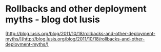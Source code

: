<!--
id: 11872427815
link: http://tumblr.atmos.org/post/11872427815/rollbacks-and-other-deployment-myths-blog-dot-lusis
slug: rollbacks-and-other-deployment-myths-blog-dot-lusis
date: Mon Oct 24 2011 12:16:14 GMT-0700 (PDT)
publish: 2011-10-024
tags: 
title: Rollbacks and other deployment myths - blog dot lusis
-->


Rollbacks and other deployment myths - blog dot lusis
=====================================================

[http://blog.lusis.org/blog/2011/10/18/rollbacks-and-other-deployment-myths/](http://blog.lusis.org/blog/2011/10/18/rollbacks-and-other-deployment-myths/)

